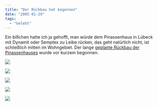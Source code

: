 ```yaml
---
title: "Der Rückbau hat begonnen"
date: "2005-01-29"
tags:
  - "Gelebt"
---
```


Ein bißchen hatte ich ja gehofft, man würde dem Pinassenhaus in Lübeck mit Dynamit oder Semptex zu Leibe rücken, das geht natürlich nicht, ist schließlich mitten im Wohngebiet. Der lange [geplante Rückbau der Pinassenhauses](https://couchblog.de/webpropaganda/personal/447/quartier-buntekuh-abriss-versus-modernisierung "Webpropaganda: Quartier Buntekuh: Abriss versus Modernisierung") wurde vor kurzem begonnen.

![](/images/webpropaganda/231.jpg)

![](/images/webpropaganda/232.jpg)

![](/images/webpropaganda/234.jpg)

![](/images/webpropaganda/235.jpg)

![](/images/webpropaganda/236.jpg)
